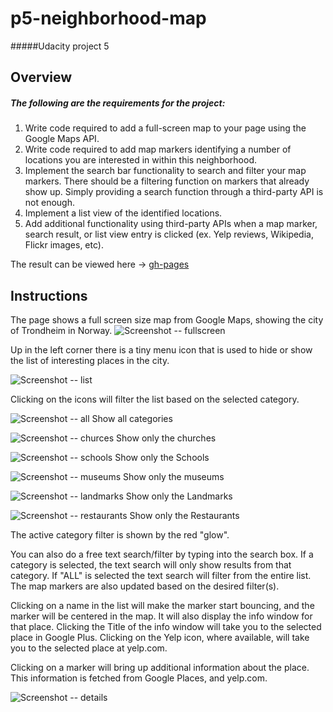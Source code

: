 # p5-neighborhood-map
#####Udacity project 5

## Overview
##### The following are the requirements for the project:
1. Write code required to add a full-screen map to your page using the Google Maps API.
2. Write code required to add map markers identifying a number of locations you are interested in within this neighborhood.
3. Implement the search bar functionality to search and filter your map markers. There should be a filtering function on markers that already show up. Simply providing a search function through a third-party API is not enough.
4. Implement a list view of the identified locations.
5. Add additional functionality using third-party APIs when a map marker, search result, or list view entry is clicked (ex. Yelp reviews, Wikipedia, Flickr images, etc).

The result can be viewed here -> [gh-pages](http://tommychord.github.io/p5-neighborhood-map/)

## Instructions
The page shows a full screen size map from Google Maps, showing the city of Trondheim in Norway.
![Screenshot -- fullscreen](http://tommychord.github.io/p5-neighborhood-map/screenshots/fullscreen.png "Fullscreen")

Up in the left corner there is a tiny menu icon that is used to hide or show the list of interesting places in the city.

![Screenshot -- list](http://tommychord.github.io/p5-neighborhood-map/screenshots/list.png "List")

Clicking on the icons will  filter the list based on the selected category.

![Screenshot -- all](http://tommychord.github.io/p5-neighborhood-map/img/all.png "All Categories") Show all categories

![Screenshot -- churces](http://tommychord.github.io/p5-neighborhood-map/img/church.png "Churches") Show only the churches

![Screenshot -- schools](http://tommychord.github.io/p5-neighborhood-map/img/education.png "Schools") Show only the Schools

![Screenshot -- museums](http://tommychord.github.io/p5-neighborhood-map/img/museum.png "Museums") Show only the museums

![Screenshot -- landmarks](http://tommychord.github.io/p5-neighborhood-map/img/landmark.png "Landmarks") Show only the Landmarks

![Screenshot -- restaurants](http://tommychord.github.io/p5-neighborhood-map/img/food.png "Restaurants") Show only the Restaurants

The active category filter is shown by the red "glow".

You can also do a free text search/filter by typing into the search box. If a category is selected, the text search will only show results from that category.
If "ALL" is selected the text search will filter from the entire list. The map markers are also updated based on the desired filter(s).

Clicking on a name in the list will make the marker start bouncing, and the marker will be centered in the map. It will also display the info window for that place. Clicking the Title of the info window will take you to the selected place in Google Plus. Clicking on the Yelp icon, where available, will take you to the selected place at yelp.com.

Clicking on a marker will bring up additional information about the place. This information is fetched from Google Places, and yelp.com.

![Screenshot -- details](http://tommychord.github.io/p5-neighborhood-map/screenshots/details.png "Details")
